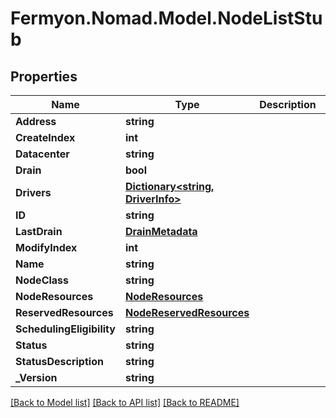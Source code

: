 # Fermyon.Nomad.Model.NodeListStub

## Properties

Name | Type | Description | Notes
------------ | ------------- | ------------- | -------------
**Address** | **string** |  | [optional] 
**CreateIndex** | **int** |  | [optional] 
**Datacenter** | **string** |  | [optional] 
**Drain** | **bool** |  | [optional] 
**Drivers** | [**Dictionary&lt;string, DriverInfo&gt;**](DriverInfo.md) |  | [optional] 
**ID** | **string** |  | [optional] 
**LastDrain** | [**DrainMetadata**](DrainMetadata.md) |  | [optional] 
**ModifyIndex** | **int** |  | [optional] 
**Name** | **string** |  | [optional] 
**NodeClass** | **string** |  | [optional] 
**NodeResources** | [**NodeResources**](NodeResources.md) |  | [optional] 
**ReservedResources** | [**NodeReservedResources**](NodeReservedResources.md) |  | [optional] 
**SchedulingEligibility** | **string** |  | [optional] 
**Status** | **string** |  | [optional] 
**StatusDescription** | **string** |  | [optional] 
**_Version** | **string** |  | [optional] 

[[Back to Model list]](../README.md#documentation-for-models) [[Back to API list]](../README.md#documentation-for-api-endpoints) [[Back to README]](../README.md)

